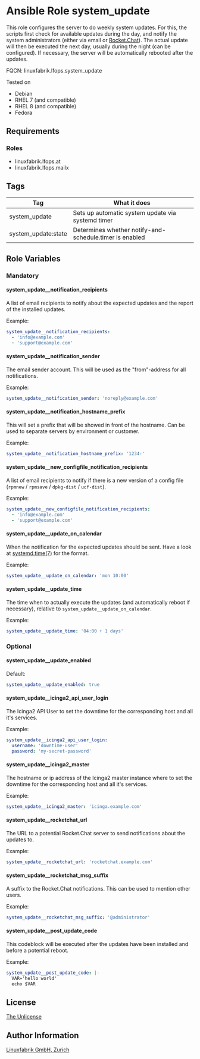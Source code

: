 # Ansible Role system_update

This role configures the server to do weekly system updates.
For this, the scripts first check for available updates during the day, and notify the system administrators (either via email or [Rocket.Chat](https://rocket.chat/)). The actual update will then be executed the next day, usually during the night (can be configured). If necessary, the server will be automatically rebooted after the updates.

FQCN: linuxfabrik.lfops.system_update

Tested on

* Debian
* RHEL 7 (and compatible)
* RHEL 8 (and compatible)
* Fedora


## Requirements

### Roles

* linuxfabrik.lfops.at
* linuxfabrik.lfops.mailx


## Tags

| Tag                 | What it does                                            |
| ---                 | ------------                                            |
| system_update       | Sets up automatic system update via systemd timer       |
| system_update:state | Determines whether notify-and-schedule.timer is enabled |


## Role Variables

### Mandatory

#### system_update__notification_recipients

A list of email recipients to notify about the expected updates and the report of the installed updates.

Example:
```yaml
system_update__notification_recipients:
  - 'info@example.com'
  - 'support@example.com'
```


#### system_update__notification_sender

The email sender account. This will be used as the "from"-address for all notifications.

Example:
```yaml
system_update__notification_sender: 'noreply@example.com'
```


#### system_update__notification_hostname_prefix

This will set a prefix that will be showed in front of the hostname. Can be used to separate servers by environment or customer.

Example:
```yaml
system_update__notification_hostname_prefix: '1234-'
```


#### system_update__new_configfile_notification_recipients

A list of email recipients to notify if there is a new version of a config file (`rpmnew` / `rpmsave` / `dpkg-dist` / `ucf-dist`).

Example:
```yaml
system_update__new_configfile_notification_recipients:
  - 'info@example.com'
  - 'support@example.com'
```


#### system_update__update_on_calendar

When the notification for the expected updates should be sent. Have a look at [systemd.time(7)](https://www.freedesktop.org/software/systemd/man/systemd.time.html) for the format.

Example:
```yaml
system_update__update_on_calendar: 'mon 10:00'
```


#### system_update__update_time

The time when to actually execute the updates (and automatically reboot if necessary), relative to `system_update__update_on_calendar`.

Example:
```yaml
system_update__update_time: '04:00 + 1 days'
```


### Optional

#### system_update__update_enabled

Default:
```yaml
system_update__update_enabled: true
```


#### system_update__icinga2_api_user_login

The Icinga2 API User to set the downtime for the corresponding host and all it's services.

Example:
```yaml
system_update__icinga2_api_user_login:
  username: 'downtime-user'
  password: 'my-secret-password'
```


#### system_update__icinga2_master

The hostname or ip address of the Icinga2 master instance where to set the downtime for the corresponding host and all it's services.

Example:
```yaml
system_update__icinga2_master: 'icinga.example.com'
```


#### system_update__rocketchat_url

The URL to a potential Rocket.Chat server to send notifications about the updates to.

Example:
```yaml
system_update__rocketchat_url: 'rocketchat.example.com'
```


#### system_update__rocketchat_msg_suffix

A suffix to the Rocket.Chat notifications. This can be used to mention other users.

Example:
```yaml
system_update__rocketchat_msg_suffix: '@administrator'
```


#### system_update__post_update_code

This codeblock will be executed after the updates have been installed and before a potential reboot.

Example:
```yaml
system_update__post_update_code: |-
  VAR='hello world'
  echo $VAR
```


## License

[The Unlicense](https://unlicense.org/)


## Author Information

[Linuxfabrik GmbH, Zurich](https://www.linuxfabrik.ch)
